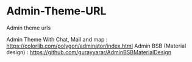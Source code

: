 # Admin-Theme-URL
Admin theme urls

Admin Theme With Chat, Mail and map : https://colorlib.com/polygon/adminator/index.html
Admin BSB (Material design) : https://github.com/gurayyarar/AdminBSBMaterialDesign
